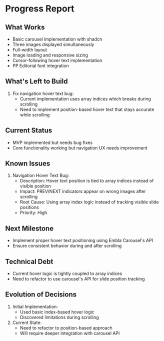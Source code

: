 # Progress Report

## What Works
- Basic carousel implementation with shadcn
- Three images displayed simultaneously
- Full-width layout
- Image loading and responsive sizing
- Cursor-following hover text implementation
- PP Editorial font integration

## What's Left to Build
1. Fix navigation hover text bug:
   - Current implementation uses array indices which breaks during scrolling
   - Need to implement position-based hover text that stays accurate while scrolling

## Current Status
- MVP implemented but needs bug fixes
- Core functionality working but navigation UX needs improvement

## Known Issues
1. Navigation Hover Text Bug:
   - Description: Hover text position is tied to array indices instead of visible position
   - Impact: PREV/NEXT indicators appear on wrong images after scrolling
   - Root Cause: Using array index logic instead of tracking visible slide positions
   - Priority: High

## Next Milestone
- Implement proper hover text positioning using Embla Carousel's API
- Ensure consistent behavior during and after scrolling

## Technical Debt
- Current hover logic is tightly coupled to array indices
- Need to refactor to use carousel's API for slide position tracking

## Evolution of Decisions
1. Initial Implementation:
   - Used basic index-based hover logic
   - Discovered limitations during scrolling
2. Current State:
   - Need to refactor to position-based approach
   - Will require deeper integration with carousel API
